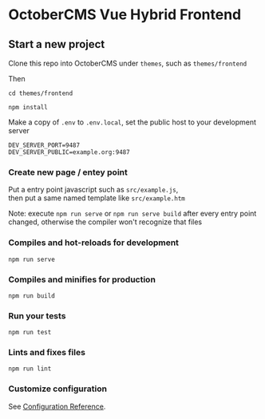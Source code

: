 # OctoberCMS Vue Hybrid Frontend

## Start a new project

Clone this repo into OctoberCMS under `themes`, such as `themes/frontend`

Then 

```
cd themes/frontend
```

```
npm install
```

Make a copy of `.env` to `.env.local`, set the public host to your development server

```
DEV_SERVER_PORT=9487
DEV_SERVER_PUBLIC=example.org:9487
```

### Create new page / entey point

Put a entry point javascript such as `src/example.js`,  
then put a same named template like `src/example.htm`

Note: execute `npm run serve` or `npm run serve build` after every entry point changed, otherwise the compiler won't recognize that files 

### Compiles and hot-reloads for development
```
npm run serve
```

### Compiles and minifies for production
```
npm run build
```

### Run your tests
```
npm run test
```

### Lints and fixes files
```
npm run lint
```

### Customize configuration
See [Configuration Reference](https://cli.vuejs.org/config/).
